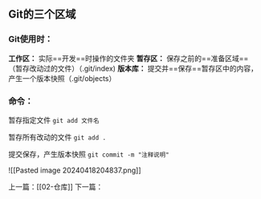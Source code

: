 ## Git的三个区域
### Git使用时：
**工作区：** 实际==开发==时操作的文件夹
**暂存区：** 保存之前的==准备区域==（暂存改动过的文件）（.git/index)
**版本库：** 提交并==保存==暂存区中的内容，产生一个版本快照（.git/objects）
### 命令：
暂存指定文件
`git add 文件名`

暂存所有改动的文件
`git add .`

提交保存，产生版本快照
`git commit -m "注释说明"`

![[Pasted image 20240418204837.png]]

上一篇：[[02-仓库]]
下一篇：